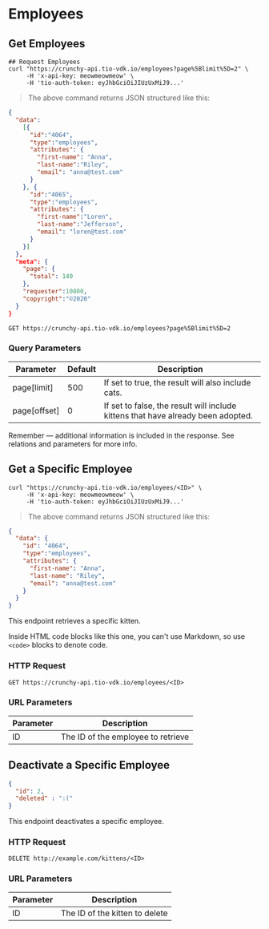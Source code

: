 # Employees

## Get Employees

```shell
## Request Employees
curl "https://crunchy-api.tio-vdk.io/employees?page%5Blimit%5D=2" \
     -H 'x-api-key: meowmeowmeow' \
     -H 'tio-auth-token: eyJhbGciOiJIUzUxMiJ9...'
```

> The above command returns JSON structured like this:

```json
{
  "data":
    [{
      "id":"4064",
      "type":"employees",
      "attributes": {
        "first-name": "Anna",
        "last-name":"Riley",
        "email": "anna@test.com"
      }
    }, {
      "id":"4065",
      "type":"employees",
      "attributes": {
        "first-name":"Loren",
        "last-name":"Jefferson",
        "email": "loren@test.com"
      }
    }]
  },
  "meta": {
    "page": {
      "total": 140
    },
    "requester":10800,
    "copyright":"©2020"
  }
}
```

`GET https://crunchy-api.tio-vdk.io/employees?page%5Blimit%5D=2`

### Query Parameters

Parameter | Default | Description
--------- | ------- | -----------
page[limit] | 500 | If set to true, the result will also include cats.
page[offset] | 0 | If set to false, the result will include kittens that have already been adopted.

<aside class="success">
Remember — additional information is included in the response. See relations and parameters for more info.
</aside>

## Get a Specific Employee

```shell
curl "https://crunchy-api.tio-vdk.io/employees/<ID>" \
     -H 'x-api-key: meowmeowmeow' \
     -H 'tio-auth-token: eyJhbGciOiJIUzUxMiJ9...'
```

> The above command returns JSON structured like this:

```json
{
  "data": {
    "id": "4064",
    "type":"employees",
    "attributes": {
      "first-name": "Anna",
      "last-name": "Riley",
      "email": "anna@test.com"
    }
  }
}
```

This endpoint retrieves a specific kitten.

<aside class="warning">Inside HTML code blocks like this one, you can't use Markdown, so use <code>&lt;code&gt;</code> blocks to denote code.</aside>

### HTTP Request

`GET https://crunchy-api.tio-vdk.io/employees/<ID>`

### URL Parameters

Parameter | Description
--------- | -----------
ID | The ID of the employee to retrieve

## Deactivate a Specific Employee

```json
{
  "id": 2,
  "deleted" : ":("
}
```

This endpoint deactivates a specific employee.

### HTTP Request

`DELETE http://example.com/kittens/<ID>`

### URL Parameters

Parameter | Description
--------- | -----------
ID | The ID of the kitten to delete
